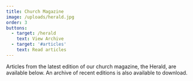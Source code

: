 ```yaml
---
title: Church Magazine
image: /uploads/herald.jpg
order: 3
buttons:
  - target: /herald
    text: View Archive
  - target: '#articles'
    text: Read articles
---
```

Articles from the latest edition of our church magazine, the Herald, are available below. An archive of recent editions is also available to download.
